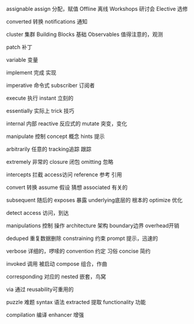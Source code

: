 assignable  assign 分配，赋值  Offline 离线   Workshops 研讨会  Elective 选修

converted 转换 notifications 通知 

cluster 集群 Building Blocks 基础 Observables 值得注意的，观测

patch 补丁

variable 变量

implement  完成 实现

imperative  命令式  subscriber 订阅者

execute 执行  instant 立刻的

essentially  实际上 trick 技巧

internal 内部 reactive 反应式的 mutate 突变，变化

manipulate 控制 concept 概念 hints 提示

 arbitrarily  任意的 tracking追踪 跟踪

extremely  非常的 closure 闭包  omitting 忽略

intercepts 拦截  access访问 reference 参考 引用

convert 转换   assume 假设 猜想  associated 有关的



subsequent  随后的  exposes 暴露 underlying底层的 根本的  optimize  优化

detect    access 访问，到达

manipulations 控制 操作  architecture  架构 boundary边界 overhead开销

deduped 重复数据删除 constraining 约束  prompt 提示，迅速的

 verbose 详细的，啰嗦的 convention 约定 习俗  concise 简约 

invoked 调用 被启动  compose 组合，作曲

corresponding  对应的    nested 嵌套，鸟窝

via  通过  reusability可重用的

puzzle 难题  syntax 语法 extracted 提取   functionality 功能

 compilation 编译  enhancer 增强